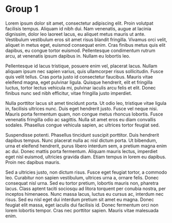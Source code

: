 # Group 1

Lorem ipsum dolor sit amet, consectetur adipiscing elit. Proin volutpat facilisis tempus. Aliquam id nibh dui. Nam venenatis, augue at lacinia dignissim, dolor leo laoreet lacus, eu aliquet metus mauris ut ante. Vestibulum vestibulum eros sit amet risus blandit fringilla. Vivamus orci velit, aliquet in metus eget, euismod consequat enim. Cras finibus metus quis elit dapibus, eu congue tortor euismod. Pellentesque condimentum rutrum arcu, at venenatis ipsum dapibus in. Nullam eu lobortis leo.

Pellentesque id lacus tristique, posuere enim vel, placerat lacus. Nullam aliquam ipsum nec sapien varius, quis ullamcorper risus sollicitudin. Fusce quis velit tellus. Cras porta justo id consectetur faucibus. Mauris vitae eleifend magna, eget pulvinar ligula. Quisque hendrerit, elit et fringilla luctus, tortor lectus vehicula mi, pulvinar iaculis arcu felis et elit. Donec finibus nunc sed nibh efficitur, vitae fringilla justo imperdiet.

Nulla porttitor lacus sit amet tincidunt porta. Ut odio leo, tristique vitae ligula in, facilisis ultrices nunc. Duis eget hendrerit justo. Fusce vel neque nisi. Mauris porta fermentum quam, non congue metus rhoncus lobortis. Fusce venenatis fringilla odio ac sagittis. Nulla sit amet eros eu diam convallis sodales. Phasellus congue vehicula sapien, ac ultrices tortor feugiat sed.

Suspendisse potenti. Phasellus tincidunt suscipit porttitor. Duis hendrerit dapibus tempus. Nunc placerat nulla ac nisl dictum porta. Ut bibendum, urna et eleifend hendrerit, purus libero interdum sem, a pretium magna enim ac dui. Donec mattis porta fermentum. Aliquam mauris lectus, imperdiet eget nisl euismod, ultricies gravida diam. Etiam tempus in lorem eu dapibus. Proin nec dapibus mauris.

Sed a ultricies justo, non dictum risus. Fusce eget feugiat tortor, a commodo leo. Curabitur non sapien vestibulum, ultrices urna a, ornare felis. Donec consequat nisl urna. Sed eu tortor pretium, lobortis mauris non, pharetra lacus. Class aptent taciti sociosqu ad litora torquent per conubia nostra, per inceptos himenaeos. Nunc massa lacus, luctus eu cursus ac, interdum nec risus. Sed eu nisl eget dui interdum pretium sit amet eu magna. Donec feugiat elit massa, eget iaculis dui facilisis id. Donec fermentum orci non lorem lobortis tempor. Cras nec porttitor sapien. Mauris vitae malesuada enim.
